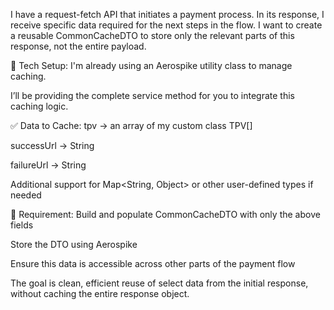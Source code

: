I have a request-fetch API that initiates a payment process. In its response, I receive specific data required for the next steps in the flow. I want to create a reusable CommonCacheDTO to store only the relevant parts of this response, not the entire payload.

🔧 Tech Setup:
I'm already using an Aerospike utility class to manage caching.

I’ll be providing the complete service method for you to integrate this caching logic.

✅ Data to Cache:
tpv → an array of my custom class TPV[]

successUrl → String

failureUrl → String

Additional support for Map<String, Object> or other user-defined types if needed

🎯 Requirement:
Build and populate CommonCacheDTO with only the above fields

Store the DTO using Aerospike

Ensure this data is accessible across other parts of the payment flow

The goal is clean, efficient reuse of select data from the initial response, without caching the entire response object.
